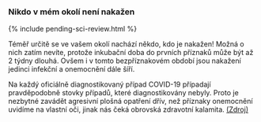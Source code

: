 ### Nikdo v mém okolí není nakažen

{% include pending-sci-review.html %}

Téměř určitě se ve vašem okolí nachází někdo, kdo je nakažen! Možná o nich zatím nevíte, protože inkubační doba do prvních příznaků může být až 2 týdny dlouhá. Ovšem i v tomto bezpříznakovém období jsou nakažení jedinci infekční a onemocnění dále šíří.

Na každý oficiálně diagnostikovaný případ COVID-19 případají pravděpodobně stovky případů, které diagnostikovány nebyly. Proto je nezbytné zavádět agresivní plošná opatření dřív, než příznaky onemocnění uvidíme na vlastní oči, jinak nás čeká obrovská zdravotní kalamita. [(Zdroj)](https://www.cnn.com/2020/03/14/health/coronavirus-asymptomatic-spread/index.html)
